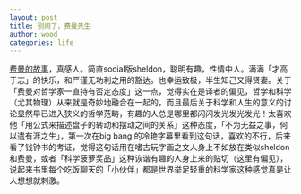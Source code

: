 ```yaml
---
layout: post
title: 别闹了，费曼先生
author: wood
categories: life
---
```


[费曼的故事](http://book.douban.com/subject/1037602/)，真感人。简直social版sheldon，聪明有趣，性情中人。满满「才高于志」的快乐，和严谨无功利之用的豁达。也幸运致极，半生知己又得贤妻。关于「费曼对哲学家一直持有否定态度」这一点，觉得实在是译者的偏见，哲学和科学（尤其物理）从来就是奇妙地融合在一起的，而且最后关于科学和人生的意义的讨论显然早已进入狭义的哲学范畴，有趣的人总是哪里都闪闪发光发光发光！太喜欢他「用公式来描述盘子的转动和摆动之间的关系」这种态度，「不为无益之事，何以遣有涯之生」，第一次在big bang 的冷艳字幕里看到这句话，喜欢的不行，后来看了钱钟书的考证，觉得这句话用在嗜古玩字画之文人身上不如放在类似sheldon 和费曼，或者「科学菠萝奖品」这种诙谐有趣的人身上来的贴切（这里有偏见），说起来书里每个吃饭聊天的「小伙伴」都是世界举足轻重的科学家这种感觉真是让人想想就刺激。